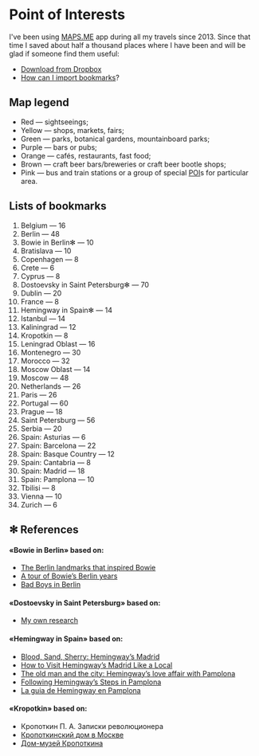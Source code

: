 # Point of Interests

I've been using [MAPS.ME](https://maps.me) app during all my travels since 2013. Since that time I saved about half a thousand places where I have been and will be glad if someone find them useful:
* [Download from Dropbox](https://www.dropbox.com/sh/rp62t42zd4thlzn/AAC5bTe7wtCfzrYE_1MzUTgra?dl=0)
* [How can I import bookmarks](https://support.maps.me/hc/en-us/articles/207895029-How-to-import-bookmarks-)?

## Map legend

* Red — sightseeings;
* Yellow — shops, markets, fairs;
* Green — parks, botanical gardens, mountainboard parks;
* Purple — bars or pubs;
* Orange — cafés, restaurants, fast food;
* Brown — craft beer bars/breweries or craft beer bootle shops;
* Pink — bus and train stations or a group of special [POI](https://en.wikipedia.org/wiki/Point_of_interest)s for particular area.

## Lists of bookmarks

1. Belgium — 16
1. Berlin — 48
1. Bowie in Berlin✻ — 10
1. Bratislava — 10
1. Copenhagen — 8
1. Crete — 6
1. Cyprus — 8
1. Dostoevsky in Saint Petersburg✻ — 70
1. Dublin — 20
1. France — 8
1. Hemingway in Spain✻ — 14
1. Istanbul — 14
1. Kaliningrad — 12
1. Kropotkin — 8
1. Leningrad Oblast — 16
1. Montenegro — 30
1. Morocco — 32
1. Moscow Oblast — 14
1. Moscow — 48
1. Netherlands — 26
1. Paris — 26
1. Portugal — 60
1. Prague — 18
1. Saint Petersburg — 56
1. Serbia — 20
1. Spain: Asturias — 6
1. Spain: Barcelona — 22
1. Spain: Basque Country — 12
1. Spain: Cantabria — 8
1. Spain: Madrid — 18
1. Spain: Pamplona — 10
1. Tbilisi — 8
1. Vienna — 10
1. Zurich — 6

## ✻ References

#### «Bowie in Berlin» based on:
* [The Berlin landmarks that inspired Bowie](https://www.ft.com/content/b20113b0-8753-11e3-9c5c-00144feab7de)
* [A tour of Bowie’s Berlin years](https://fotostrasse.com/david-bowies-berlin/)
* [Bad Boys in Berlin](http://www.bowiegoldenyears.com/press/79-10-04-rolling-stone.html)

#### «Dostoevsky in Saint Petersburg» based on:
* [My own research](https://medium.com/@adequatica/dostoevsky-in-saint-petersburg-3b126807c316)

#### «Hemingway in Spain» based on:
* [Blood, Sand, Sherry: Hemingway’s Madrid](https://www.nytimes.com/2011/06/19/travel/a-tour-of-hemingways-madrid.html)
* [How to Visit Hemingway’s Madrid Like a Local](https://untappedcities.com/2012/03/13/how-to-visit-hemingways-madrid-like-a-local/)
* [The old man and the city: Hemingway’s love affair with Pamplona](https://www.independent.co.uk/travel/europe/the-old-man-and-the-city-hemingways-love-affair-with-pamplona-2305392.html)
* [Following Hemingway’s Steps in Pamplona](http://www.turismo.navarra.es/eng/organice-viaje/recurso.aspx?o=4798)
* [La guia de Hemingway en Pamplona](http://www.ernesthemingway.es/index.php?view=article&id=17%3Ala-guia-de-hemingway-en-pamplona)

#### «Kropotkin» based on:
* Кропоткин П. А. Записки революционера
* [Кропоткинский дом в Москве](http://kropotkin.ru/кропоткинский-дом-в-москве/)
* [Дом-музей Кропоткина](http://www.dmmuseum.ru/dom-kropotkina.html)
